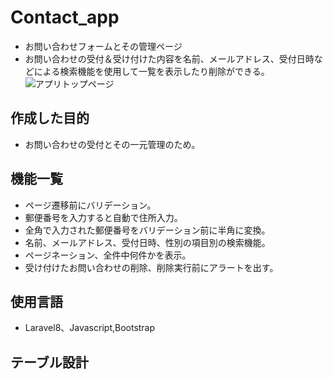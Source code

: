 # Contact_app 
- お問い合わせフォームとその管理ページ
- お問い合わせの受付＆受け付けた内容を名前、メールアドレス、受付日時などによる検索機能を使用して一覧を表示したり削除ができる。
![アプリトップページ](https://user-images.githubusercontent.com/118151019/219597526-a9bc4cd5-90f4-4e43-9bfb-ac8401319d90.png)

## 作成した目的
- お問い合わせの受付とその一元管理のため。

## 機能一覧
- ページ遷移前にバリデーション。
- 郵便番号を入力すると自動で住所入力。
- 全角で入力された郵便番号をバリデーション前に半角に変換。
- 名前、メールアドレス、受付日時、性別の項目別の検索機能。
- ページネーション、全件中何件かを表示。
- 受け付けたお問い合わせの削除、削除実行前にアラートを出す。

## 使用言語
- Laravel8、Javascript,Bootstrap

## テーブル設計
